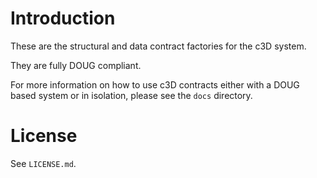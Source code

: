 # Introduction

These are the structural and data contract factories for the c3D system.

They are fully DOUG compliant.

For more information on how to use c3D contracts either with a DOUG based system or in isolation, please see the `docs` directory.

# License

See `LICENSE.md`.